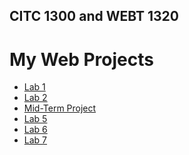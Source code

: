 ## CITC 1300 and WEBT 1320
<h1>My Web Projects</h1>

<ul>
<li><a href="Lab1/index.html" target="_blank">Lab 1</a></li>
<li><a href="Lab2/index.html" target="_blank">Lab 2</a></li>
<li><a href="Midterm/index.html" target="_blank">Mid-Term Project</a></li>
<li><a href="Lab5/index.html" target="_blank">Lab 5</a></li>
<li><a href="Lab6/index.html" target="_blank">Lab 6</a></li>
<li><a href="Lab7/index.html" target="_blank">Lab 7</a></li>

</ul>

